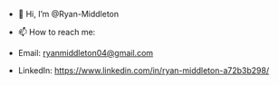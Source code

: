- 👋 Hi, I’m @Ryan-Middleton

- 📫 How to reach me:
- Email: ryanmiddleton04@gmail.com
- LinkedIn: https://www.linkedin.com/in/ryan-middleton-a72b3b298/
